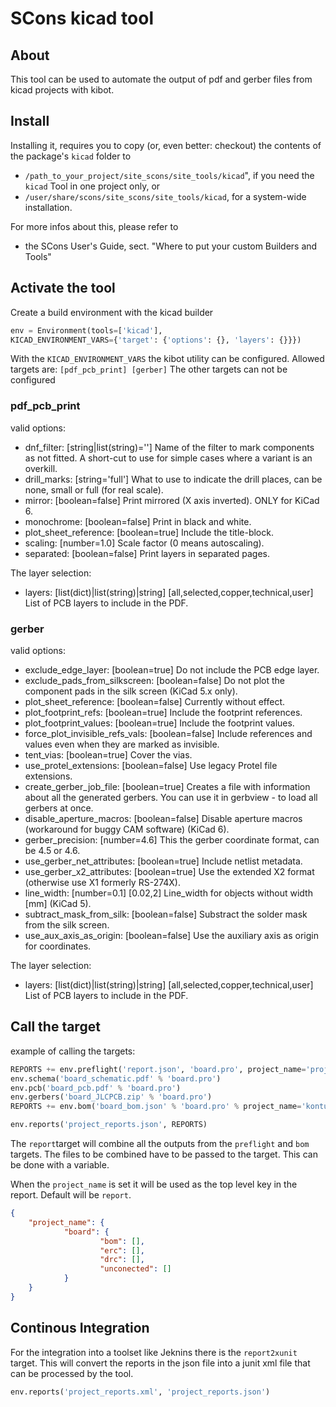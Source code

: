 # SCons kicad tool

## About

This tool can be used to automate the output of pdf and gerber files from kicad projects with kibot.

## Install

Installing it, requires you to copy (or, even better: checkout) the contents of the
package's ``kicad`` folder to

- ``/path_to_your_project/site_scons/site_tools/kicad``", if you need the `kicad` Tool in one project only, or
- ``/user/share/scons/site_scons/site_tools/kicad``, for a system-wide installation.

For more infos about this, please refer to 

* the SCons User's Guide, sect. "Where to put your custom Builders and Tools"

## Activate the tool

Create a build environment with the kicad builder

```python
env = Environment(tools=['kicad'], 
KICAD_ENVIRONMENT_VARS={'target': {'options': {}, 'layers': {}}})
```
With the `KICAD_ENVIRONMENT_VARS` the kibot utility can be configured.
Allowed targets are: `[pdf_pcb_print] [gerber]`
The other targets can not be configured

### pdf_pcb_print

valid options:
- dnf_filter: [string|list(string)=''] Name of the filter to mark components as not fitted. A short-cut to use for simple cases where a variant is an overkill.
- drill_marks: [string='full'] What to use to indicate the drill places, can be none, small or full (for real scale).
- mirror: [boolean=false] Print mirrored (X axis inverted). ONLY for KiCad 6.
- monochrome: [boolean=false] Print in black and white.
- plot_sheet_reference: [boolean=true] Include the title-block.
- scaling: [number=1.0] Scale factor (0 means autoscaling).
- separated: [boolean=false] Print layers in separated pages.

The layer selection:
- layers: [list(dict)|list(string)|string] [all,selected,copper,technical,user] List of PCB layers to include in the PDF.

### gerber

valid options:
- exclude_edge_layer: [boolean=true] Do not include the PCB edge layer.
- exclude_pads_from_silkscreen: [boolean=false] Do not plot the component pads in the silk screen (KiCad 5.x only).
- plot_sheet_reference: [boolean=false] Currently without effect.
- plot_footprint_refs: [boolean=true] Include the footprint references.
- plot_footprint_values: [boolean=true] Include the footprint values.
- force_plot_invisible_refs_vals: [boolean=false] Include references and values even when they are marked as invisible.
- tent_vias: [boolean=true] Cover the vias.
- use_protel_extensions: [boolean=false] Use legacy Protel file extensions.
- create_gerber_job_file: [boolean=true] Creates a file with information about all the generated gerbers. You can use it in gerbview - to load all gerbers at once.
- disable_aperture_macros: [boolean=false] Disable aperture macros (workaround for buggy CAM software) (KiCad 6).
- gerber_precision: [number=4.6] This the gerber coordinate format, can be 4.5 or 4.6.
- use_gerber_net_attributes: [boolean=true] Include netlist metadata.
- use_gerber_x2_attributes: [boolean=true] Use the extended X2 format (otherwise use X1 formerly RS-274X).
- line_width: [number=0.1] [0.02,2] Line_width for objects without width [mm] (KiCad 5).
- subtract_mask_from_silk: [boolean=false] Substract the solder mask from the silk screen.
- use_aux_axis_as_origin: [boolean=false] Use the auxiliary axis as origin for coordinates.

The layer selection:
- layers: [list(dict)|list(string)|string] [all,selected,copper,technical,user] List of PCB layers to include in the PDF.


## Call the target

example of calling the targets:

```python
REPORTS += env.preflight('report.json', 'board.pro', project_name='project')
env.schema('board_schematic.pdf' % 'board.pro')
env.pcb('board_pcb.pdf' % 'board.pro')
env.gerbers('board_JLCPCB.zip' % 'board.pro')
REPORTS += env.bom('board_bom.json' % 'board.pro' % project_name='kontur')

env.reports('project_reports.json', REPORTS)
```

The `report`target will combine all the outputs from the `preflight` and `bom` targets. The 
files to be combined have to be passed to the target. This can be done with a variable.

When the `project_name` is set it will be used as the top level key in the report. Default
will be `report`.

```json
{
    "project_name": {
            "board": {
                    "bom": [],
                    "erc": [],
                    "drc": [],
                    "unconected": []
            }
    }
} 
```

## Continous Integration

For the integration into a toolset like Jeknins there is the `report2xunit` target. This will convert the reports in the 
json file into a junit xml file that can be processed by the tool. 

```python
env.reports('project_reports.xml', 'project_reports.json')
```
